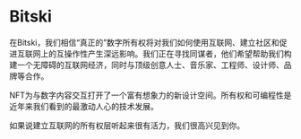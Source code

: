 # 

# Bitski

在Bitski，我们相信“真正的”数字所有权将对我们如何使用互联网、建立社区和促进互联网上的互操作性产生深远影响。我们正在寻找同谋者，他们希望帮助我们构建一个无障碍的互联网经济，同时与顶级创意人士、音乐家、工程师、设计师、品牌等合作。

NFT为与数字内容交互打开了一个富有想象力的新设计空间。所有权和可编程性是近年来我们看到的最激动人心的技术发展。

如果说建立互联网的所有权层听起来很有活力，我们很高兴见到你。


